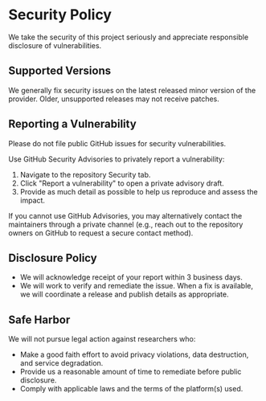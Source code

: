 # Security Policy

We take the security of this project seriously and appreciate responsible disclosure of vulnerabilities.

## Supported Versions

We generally fix security issues on the latest released minor version of the provider. Older, unsupported releases may not receive patches.

## Reporting a Vulnerability

Please do not file public GitHub issues for security vulnerabilities.

Use GitHub Security Advisories to privately report a vulnerability:

1. Navigate to the repository Security tab.
2. Click "Report a vulnerability" to open a private advisory draft.
3. Provide as much detail as possible to help us reproduce and assess the impact.

If you cannot use GitHub Advisories, you may alternatively contact the maintainers through a private channel (e.g., reach out to the repository owners on GitHub to request a secure contact method).

## Disclosure Policy

- We will acknowledge receipt of your report within 3 business days.
- We will work to verify and remediate the issue. When a fix is available, we will coordinate a release and publish details as appropriate.

## Safe Harbor

We will not pursue legal action against researchers who:

- Make a good faith effort to avoid privacy violations, data destruction, and service degradation.
- Provide us a reasonable amount of time to remediate before public disclosure.
- Comply with applicable laws and the terms of the platform(s) used.
